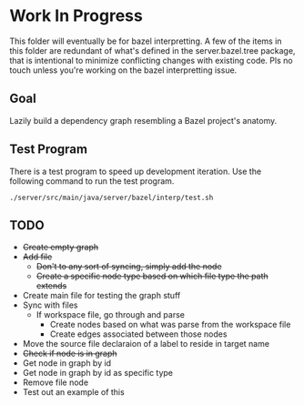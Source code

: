 # Work In Progress

This folder will eventually be for bazel interpretting. A few of the items in this
folder are redundant of what's defined in the server.bazel.tree package, that is 
intentional to minimize conflicting changes with existing code. Pls no touch unless 
you're working on the bazel interpretting issue.

## Goal

Lazily build a dependency graph resembling a Bazel project's anatomy.

## Test Program

There is a test program to speed up development iteration. Use the following
command to run the test program.

```
./server/src/main/java/server/bazel/interp/test.sh
```

## TODO

- ~~Create empty graph~~
- ~~Add file~~
    - ~~Don't to any sort of syncing, simply add the node~~
    - ~~Create a specific node type based on which file type the path extends~~
- Create main file for testing the graph stuff
- Sync with files
    - If workspace file, go through and parse
        - Create nodes based on what was parse from the workspace file
        - Create edges associated between those nodes
- Move the source file declaraion of a label to reside in target name
- ~~Check if node is in graph~~
- Get node in graph by id
- Get node in graph by id as specific type
- Remove file node
- Test out an example of this
